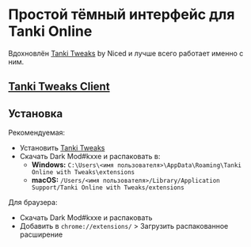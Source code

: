 # Простой тёмный интерфейс для Tanki Online

Вдохновлён [Tanki Tweaks](https://chromewebstore.google.com/detail/tanki-tweaks/khcoecipddmigggaeokhmhmhjhlpcpnb) by Niced и лучше всего работает именно с ним.

## [Tanki Tweaks Client](https://github.com/tanki-projects/tanki-tweaks-client)

## Установка

Рекомендуемая:
- Установить [Tanki Tweaks](https://github.com/tanki-projects/tanki-tweaks-client)
- Скачать Dark Mod#kxxe и распаковать в:
  - **Windows:** `C:\Users\<имя пользователя>\AppData\Roaming\Tanki Online with Tweaks\extensions`
  - **macOS:** `/Users/<имя пользователя>/Library/Application Support/Tanki Online with Tweaks/extensions`

Для браузера:
- Скачать Dark Mod#kxxe и распаковать
- Добавить в `chrome://extensions/` > Загрузить распакованное расширение
